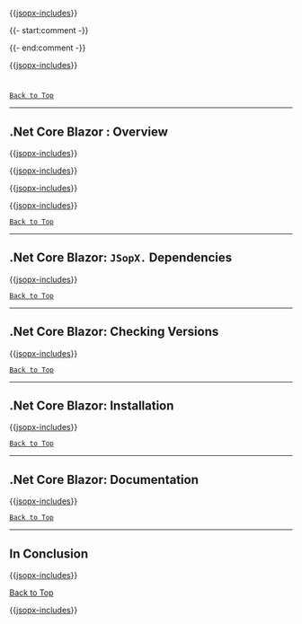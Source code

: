 ﻿{{[jsopx-includes](AllGlobal/Master/Includes/Sections/Technologies/NetCoreBlazor/Header.md)}}

{{- start:comment -}}
<!-- START JSOPX NOVA DOCX HEADER
group: 'Technologies'
subGroup: '.Net Core Blazor'
isDraft: true
isProductionReady: true
toc: true
END JSOPX NOVA DOCX HEADER -->
{{- end:comment -}}

{{[jsopx-includes](AllGlobal/Master/Includes/Common/Draft-Notice.md)}}


#
[`Back to Top`](#table-of-contents)

---

## .Net Core Blazor : Overview

{{[jsopx-includes](AllGlobal/Master/Includes/Sections/Technologies/NetCoreBlazor/Overview.md)}}

{{[jsopx-includes](AllGlobal/Master/Includes/Common/Current-Phase.md)}}

{{[jsopx-includes](AllGlobal/Master/Includes/Sections/Technologies/NetCoreBlazor/BodyContent.md)}}

{{[jsopx-includes](AllGlobal/Master/Includes/Common/Alerts-Current.md)}}



[`Back to Top`](#table-of-contents)

---

## .Net Core Blazor: `JSopX.` Dependencies

{{[jsopx-includes](AllGlobal/Master/Includes/Sections/Technologies/NetCoreBlazor/JsopxDependencies.md)}}



[`Back to Top`](#table-of-contents)

---

## .Net Core Blazor: Checking Versions

{{[jsopx-includes](AllGlobal/Master/Includes/Sections/Technologies/NetCoreBlazor/CheckingVersions.md)}}



[`Back to Top`](#table-of-contents)

---

## .Net Core Blazor: Installation

{{[jsopx-includes](AllGlobal/Master/Includes/Sections/Technologies/NetCoreBlazor/Installation.md)}}


[`Back to Top`](#table-of-contents)

---

## .Net Core Blazor: Documentation

{{[jsopx-includes](AllGlobal/Master/Includes/Sections/Technologies/NetCoreBlazor/Documentation.md)}}


[`Back to Top`](#table-of-contents)

---

## In Conclusion

{{[jsopx-includes](AllGlobal/Master/Includes/Sections/Technologies/NetCoreBlazor/InConclusion.md)}}

[Back to Top](#table-of-contents)

{{[jsopx-includes](AllGlobal/Master/Includes/Layout/Footer.md)}}